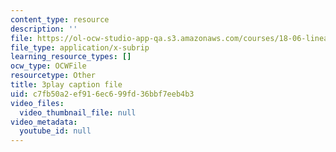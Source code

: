 ```yaml
---
content_type: resource
description: ''
file: https://ol-ocw-studio-app-qa.s3.amazonaws.com/courses/18-06-linear-algebra-spring-2010/c7fb50a2ef916ec699fd36bbf7eeb4b3_MsIvs_6vC38.srt
file_type: application/x-subrip
learning_resource_types: []
ocw_type: OCWFile
resourcetype: Other
title: 3play caption file
uid: c7fb50a2-ef91-6ec6-99fd-36bbf7eeb4b3
video_files:
  video_thumbnail_file: null
video_metadata:
  youtube_id: null
---
```

